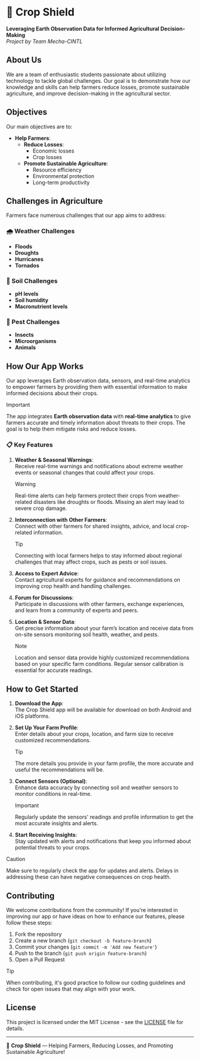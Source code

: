 # 🌾 Crop Shield

**Leveraging Earth Observation Data for Informed Agricultural Decision-Making**  
_Project by Team Mecha-CINTL_

## About Us

We are a team of enthusiastic students passionate about utilizing technology to tackle global challenges. Our goal is to demonstrate how our knowledge and skills can help farmers reduce losses, promote sustainable agriculture, and improve decision-making in the agricultural sector.

## Objectives

Our main objectives are to:

- **Help Farmers**:
  - **Reduce Losses**:
    - Economic losses
    - Crop losses
  - **Promote Sustainable Agriculture**:
    - Resource efficiency
    - Environmental protection
    - Long-term productivity

## Challenges in Agriculture

Farmers face numerous challenges that our app aims to address:

### 🌧️ Weather Challenges

- **Floods**
- **Droughts**
- **Hurricanes**
- **Tornados**

### 🌱 Soil Challenges

- **pH levels**
- **Soil humidity**
- **Macronutrient levels**

### 🦗 Pest Challenges

- **Insects**
- **Microorganisms**
- **Animals**

## How Our App Works

Our app leverages Earth observation data, sensors, and real-time analytics to empower farmers by providing them with essential information to make informed decisions about their crops.

> [!IMPORTANT]  
> The app integrates **Earth observation data** with **real-time analytics** to give farmers accurate and timely information about threats to their crops. The goal is to help them mitigate risks and reduce losses.

### 📋 Key Features

1. **Weather & Seasonal Warnings**:  
   Receive real-time warnings and notifications about extreme weather events or seasonal changes that could affect your crops.

   > [!WARNING]  
   > Real-time alerts can help farmers protect their crops from weather-related disasters like droughts or floods. Missing an alert may lead to severe crop damage.

2. **Interconnection with Other Farmers**:  
   Connect with other farmers for shared insights, advice, and local crop-related information.

    > [!TIP]
    > Connecting with local farmers helps to stay informed about regional challenges that may affect crops, such as pests or soil issues.

3. **Access to Expert Advice**:  
   Contact agricultural experts for guidance and recommendations on improving crop health and handling challenges.

4. **Forum for Discussions**:  
   Participate in discussions with other farmers, exchange experiences, and learn from a community of experts and peers.

5. **Location & Sensor Data**:  
   Get precise information about your farm’s location and receive data from on-site sensors monitoring soil health, weather, and pests.

   > [!NOTE]  
   > Location and sensor data provide highly customized recommendations based on your specific farm conditions. Regular sensor calibration is essential for accurate readings.

## How to Get Started

1. **Download the App**:  
   The Crop Shield app will be available for download on both Android and iOS platforms.

2. **Set Up Your Farm Profile**:  
   Enter details about your crops, location, and farm size to receive customized recommendations.

   > [!TIP]  
   > The more details you provide in your farm profile, the more accurate and useful the recommendations will be.

3. **Connect Sensors (Optional)**:  
   Enhance data accuracy by connecting soil and weather sensors to monitor conditions in real-time.

   > [!IMPORTANT]  
   > Regularly update the sensors' readings and profile information to get the most accurate insights and alerts.

4. **Start Receiving Insights**:  
   Stay updated with alerts and notifications that keep you informed about potential threats to your crops.

> [!CAUTION]  
> Make sure to regularly check the app for updates and alerts. Delays in addressing these can have negative consequences on crop health.

## Contributing

We welcome contributions from the community! If you're interested in improving our app or have ideas on how to enhance our features, please follow these steps:

1. Fork the repository
2. Create a new branch (`git checkout -b feature-branch`)
3. Commit your changes (`git commit -m 'Add new feature'`)
4. Push to the branch (`git push origin feature-branch`)
5. Open a Pull Request

> [!TIP]  
> When contributing, it's good practice to follow our coding guidelines and check for open issues that may align with your work.

## License

This project is licensed under the MIT License - see the [LICENSE](LICENSE) file for details.

---

🌱 **Crop Shield** — Helping Farmers, Reducing Losses, and Promoting Sustainable Agriculture!
